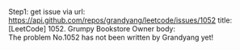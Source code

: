 Step1: get issue via url: https://api.github.com/repos/grandyang/leetcode/issues/1052 
 title:[LeetCode] 1052. Grumpy Bookstore Owner 
 body:  
 The problem No.1052 has not been written by Grandyang yet!